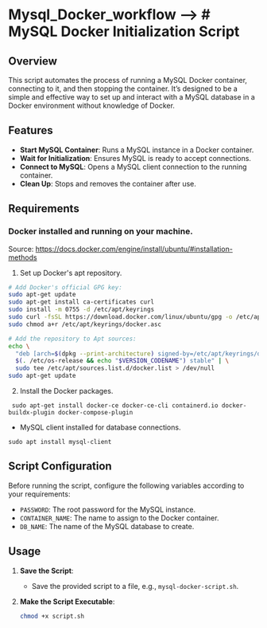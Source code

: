 # Mysql_Docker_workflow --> # MySQL Docker Initialization Script

## Overview

This script automates the process of running a MySQL Docker container, connecting to it, and then stopping the container. It’s designed to be a simple and effective way to set up and interact with a MySQL database in a Docker environment without knowledge of Docker.

## Features

- **Start MySQL Container**: Runs a MySQL instance in a Docker container.
- **Wait for Initialization**: Ensures MySQL is ready to accept connections.
- **Connect to MySQL**: Opens a MySQL client connection to the running container.
- **Clean Up**: Stops and removes the container after use.

## Requirements
### Docker installed and running on your machine.
Source: https://docs.docker.com/engine/install/ubuntu/#installation-methods 
1. Set up Docker's apt repository.
```bash 
# Add Docker's official GPG key:
sudo apt-get update
sudo apt-get install ca-certificates curl
sudo install -m 0755 -d /etc/apt/keyrings
sudo curl -fsSL https://download.docker.com/linux/ubuntu/gpg -o /etc/apt/keyrings/docker.asc
sudo chmod a+r /etc/apt/keyrings/docker.asc

# Add the repository to Apt sources:
echo \
  "deb [arch=$(dpkg --print-architecture) signed-by=/etc/apt/keyrings/docker.asc] https://download.docker.com/linux/ubuntu \
  $(. /etc/os-release && echo "$VERSION_CODENAME") stable" | \
  sudo tee /etc/apt/sources.list.d/docker.list > /dev/null
sudo apt-get update
```
2. Install the Docker packages.
```
 sudo apt-get install docker-ce docker-ce-cli containerd.io docker-buildx-plugin docker-compose-plugin
```
- MySQL client installed for database connections.
```
sudo apt install mysql-client
```
## Script Configuration

Before running the script, configure the following variables according to your requirements:

- `PASSWORD`: The root password for the MySQL instance.
- `CONTAINER_NAME`: The name to assign to the Docker container.
- `DB_NAME`: The name of the MySQL database to create.


## Usage

1. **Save the Script**:
   - Save the provided script to a file, e.g., `mysql-docker-script.sh`.

2. **Make the Script Executable**:
   ```bash
   chmod +x script.sh
